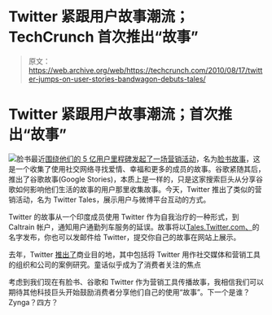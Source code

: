 # Twitter 紧跟用户故事潮流；TechCrunch 首次推出“故事”

> 原文：<https://web.archive.org/web/https://techcrunch.com/2010/08/17/twitter-jumps-on-user-stories-bandwagon-debuts-tales/>

# Twitter 紧跟用户故事潮流；首次推出“故事”

![](img/8e6e9dbffc0bc924290fa3a3dc53b94b.png)脸书最近[围绕他们的 5 亿用户里程碑发起了一场营销活动](https://web.archive.org/web/20221207182935/http://blog.facebook.com/blog.php?post=409753352130)，名为[脸书故事](https://web.archive.org/web/20221207182935/http://stories.facebook.com/)，这是一个收集了使用社交网络寻找爱情、幸福和更多的成员的故事。谷歌紧随其后，推出了谷歌故事(Google Stories)，本质上是一样的，只是这家搜索巨头从分享谷歌如何影响他们生活的故事的用户那里收集故事。今天，Twitter 推出了类似的营销活动，名为 Twitter Tales，展示用户与微博平台互动的方式。

Twitter 的故事从一个印度成员使用 Twitter 作为自我治疗的一种形式，到 Caltrain 帐户，通知用户通勤列车服务的延误。故事将以[Tales.Twitter.com、](https://web.archive.org/web/20221207182935/http://tales.twitter.com/)的名字发布，你也可以发邮件给 Twitter，提交你自己的故事在网站上展示。

去年，Twitter [推出了](https://web.archive.org/web/20221207182935/https://beta.techcrunch.com/2009/07/23/the-launch-of-twitter-101-step-one-of-the-business-plan-is-imminent/)商业目的地，其中包括将 Twitter 用作社交媒体和营销工具的组织和公司的案例研究。童话似乎成为了消费者关注的焦点

考虑到我们现在有脸书、谷歌和 Twitter 作为营销工具传播故事，我相信我们可以期待其他科技巨头开始鼓励消费者分享他们自己的使用“故事”。下一个是谁？Zynga？四方？